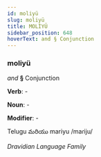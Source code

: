 ```yaml
---
id: moliyü
slug: moliyü
title: MOLİYÜ
sidebar_position: 648
hoverText: and § Conjunction
---
```


### moliyü

*and* **§** Conjunction

**Verb**: -

**Noun**: -

**Modifier**: -

Telugu మరియు mariyu /maɾiju/

*Dravidian Language Family*